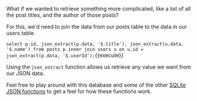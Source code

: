 What if we wanted to retrieve something more complicated, like a list of all the post titles, and the author of those posts?

For this, we'd need to join the data from our posts table to the data in our users table.

`select p.id, json_extract(p.data, '$.title'), json_extract(u.data, '$.name') from posts p inner join users u on u.id = json_extract(p.data, '$.userId');`{{execute}}

Using the `json_extract` function allows us retrieve any value we want from our JSON data. 

Feel free to play around with this database and some of the other [SQLite JSON functions](https://www.sqlite.org/json1.html) to get a feel for how these functions work.